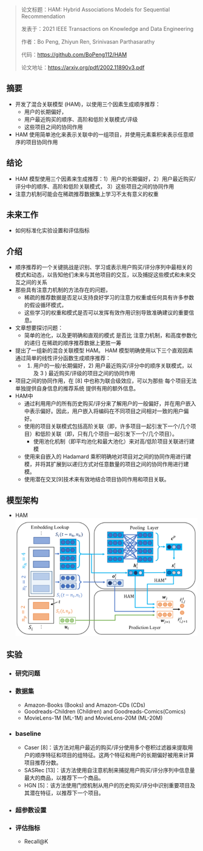 > 论文标题：HAM: Hybrid Associations Models for Sequential Recommendation
>
> 发表于：2021 IEEE Transactions on Knowledge and Data Engineering
>
> 作者：Bo Peng, Zhiyun Ren, Srinivasan Parthasarathy
>
> 代码：https://github.com/BoPeng112/HAM
>
> 论文地址：https://arxiv.org/pdf/2002.11890v3.pdf

## 摘要

- 开发了混合关联模型 (HAM)，以使用三个因素生成顺序推荐：
  - 用户的长期偏好，
  - 用户最近购买的顺序、高阶和低阶关联模式/评级
  - 这些项目之间的协同作用
- HAM 使用简单池化来表示关联中的一组项目，并使用元素乘积来表示任意顺序的项目协同作用

## 结论

- HAM 模型使用三个因素来生成推荐：1）用户的长期偏好，2）用户最近购买/评分中的顺序、高阶和低阶关联模式， 3）这些项目之间的协同作用
- 注意力机制可能会在稀疏推荐数据集上学习不太有意义的权重

## 未来工作

- 如何标准化实验设置和评估指标

## 介绍

- 顺序推荐的一个关键挑战是识别、学习或表示用户购买/评分序列中最相关的模式和动态，以告知他们未来与其他项目的交互，以及捕捉这些模式和未来交互之间的关系
- 那些具有注意力机制的方法存在的问题，
  - 稀疏的推荐数据是否足以支持良好学习的注意力权重或任何具有许多参数的假设循环模式，
  - 这些学习的权重和模式是否可以发挥有效作用识别导致准确建议的重要信息。
- 文章想要探讨问题：
  - 简单的池化，以及更明确和直观的模式  是否比  注意力机制，和高度参数化的递归     在稀疏的顺序推荐数据上更胜一筹
- 提出了一组新的混合关联模型 HAM。 HAM 模型明确使用以下三个直观因素通过简单的线性评分函数生成顺序推荐：
  - 1) 用户的一般/长期偏好，2)  用户最近购买/评分中的顺序关联模式，以及 3 ) 最近购买/评级的项目之间的协同作用
- 项目之间的协同作用，在 [8] 中也称为联合级效应，可以为那些 每个项目无法单独提供自身信息的推荐系统 提供有用的额外信息。
- HAM中
  - 通过利用用户的所有历史购买/评分来了解用户的一般偏好，并在用户嵌入中表示偏好。因此，用户嵌入将编码在不同项目之间相对一致的用户偏好。
  - 使用的项目关联模式包括高阶关联（即，许多项目一起引发下一个/几个项目）和低阶关联（即，只有几个项目一起引发下一个/几个项目）。
    - 使用池化机制（即平均池化和最大池化）来对高/低阶项目关联进行建模
  - 使用来自嵌入的 Hadamard  乘积明确地对项目对之间的协同作用进行建模，并将其扩展到以递归方式对任意数量的项目之间的协同作用进行建模。
  - 使用潜在交叉[9]技术来有效地结合项目协同作用和项目关联。

## 模型架构

- HAM
  <img src="img/1.png" alt="1" style="zoom:80%;" />

## 实验

- ### 研究问题

- ### 数据集

  - Amazon-Books (Books) and Amazon-CDs (CDs) 
  - Goodreads-Children (Children) and Goodreads-Comics(Comics) 
  - MovieLens-1M (ML-1M) and MovieLens-20M (ML-20M) 

- ### baseline

  - Caser [8]：该方法对用户最近的购买/评分使用多个卷积过滤器来提取用户的顺序特征和项目的组特征。这两个特征和用户的长期偏好被用来计算项目推荐分数。
  - SASRec [13]：该方法使用自注意机制来捕捉用户购买/评分序列中信息量最大的商品，以推荐下一个商品。
  - HGN  [5]：该方法使用门控机制从用户的历史购买/评分中识别重要项目及其潜在特征，以推荐下一个项目。

- ### 超参数设置

- ### 评估指标

  - Recall@K